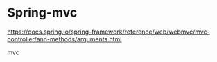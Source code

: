 # Spring-mvc
https://docs.spring.io/spring-framework/reference/web/webmvc/mvc-controller/ann-methods/arguments.html

mvc
